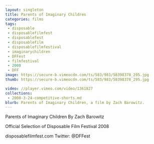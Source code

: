 ```yaml
---
layout: singleton
title: Parents of Imaginary Children
categories: films
tags:
 - disposable
 - disposablefilmfest
 - disposablefest
 - disposablefilm
 - disposablefilmfestival
 - imaginarychildren
 - DFFest
 - filmfestival
 - 2008
 - DFF
image: https://secure-b.vimeocdn.com/ts/583/983/58398378_295.jpg
thumb: https://secure-b.vimeocdn.com/ts/583/983/58398378_295.jpg

video: //player.vimeo.com/video/1361827
collections:
 - 2008-3-24-competitive-shorts.md
blurb: Parents of Imaginary Children, a film by Zach Barowitz.
---
```


Parents of Imaginary Children
By Zach Barowitz

Official Selection of Disposable Film Festival 2008

disposablefilmfest.com
Twitter: @DFFest